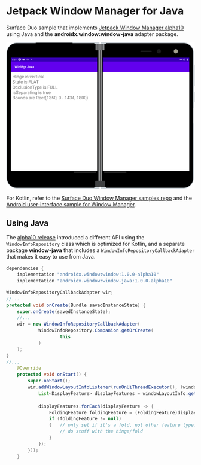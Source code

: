 # Jetpack Window Manager for Java

Surface Duo sample that implements [Jetpack Window Manager alpha10](https://developer.android.com/jetpack/androidx/releases/window#window-1.0.0-alpha10) using Java and the **androidx.window:window-java** adapter package.

![Surface Duo running sample that shows window manager data using Java](Screenshots/winmgr-java-framed.png)

For Kotlin, refer to the [Surface Duo Window Manager samples repo](https://github.com/microsoft/surface-duo-window-manager-samples) and the [Android user-interface sample for Window Manager](https://github.com/android/user-interface-samples/tree/master/WindowManager).


## Using Java

The [alpha10 release](https://developer.android.com/jetpack/androidx/releases/window#window-1.0.0-alpha10) introduced a different API using the `WindowInfoRepository` class which is optimized for Kotlin, and a separate package **window-java** that includes a `WindowInfoRepositoryCallbackAdapter` that makes it easy to use from Java.

```gradle
dependencies {
    implementation "androidx.window:window:1.0.0-alpha10"
    implementation "androidx.window:window-java:1.0.0-alpha10"
```

```java
WindowInfoRepositoryCallbackAdapter wir;
//...
protected void onCreate(Bundle savedInstanceState) {
    super.onCreate(savedInstanceState);
    //...
    wir = new WindowInfoRepositoryCallbackAdapter(
            WindowInfoRepository.Companion.getOrCreate(
                    this
            )
    );
}
//...
    @Override
    protected void onStart() {
        super.onStart();
        wir.addWindowLayoutInfoListener(runOnUiThreadExecutor(), (windowLayoutInfo -> {
            List<DisplayFeature> displayFeatures = windowLayoutInfo.getDisplayFeatures();

            displayFeatures.forEach(displayFeature -> {
                FoldingFeature foldingFeature = (FoldingFeature)displayFeature;
                if (foldingFeature != null)
                {   // only set if it's a fold, not other feature type. only works for single-fold devices.
                    // do stuff with the hinge/fold
                }
            });
        }));
    }
```
